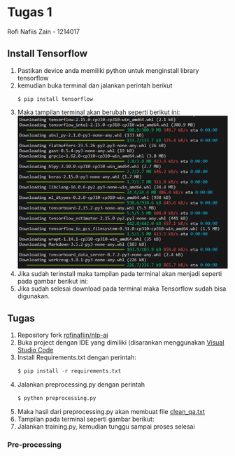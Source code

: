# Tugas 1
Rofi Nafiis Zain - 1214017
## Install Tensorflow
1. Pastikan device anda memiliki python untuk menginstall library tensorflow
2. kemudian buka terminal dan jalankan perintah berikut
	```
	$ pip install tensorflow
	```
3. Maka tampilan terminal akan berubah seperti berikut ini:
    ![install tensorflow](image.png)
4. Jika sudah terinstall maka tampilan pada terminal akan menjadi seperti pada gambar berikut ini:
5. Jika sudah selesai download pada terminal maka Tensorflow sudah bisa digunakan.

## Tugas

1. Repository fork [rofinafiin/nlp-ai](https://github.com/rofinafiin/nlp-ai)
2. Buka project dengan IDE yang dimiliki (disarankan menggunakan [Visual Studio Code](https://code.visualstudio.com/download)
3. Install Requirements.txt dengan perintah:
	```python
	$ pip install -r requirements.txt
	```
4. Jalankan preprocessing.py dengan perintah
	```python
	$ python preprocessing.py
	```
5. Maka hasil dari preprocessing.py akan membuat file [clean_qa.txt]()
6. Tampilan pada terminal seperti gambar berikut:
7. Jalankan training.py, kemudian tunggu sampai proses selesai

### Pre-processing

